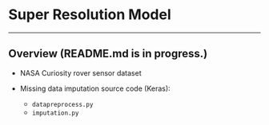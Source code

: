 # Super Resolution Model 
---

## Overview (README.md is in progress.)
* NASA Curiosity rover sensor dataset

* Missing data imputation source code (Keras):
  - `datapreprocess.py`
  - `imputation.py`

